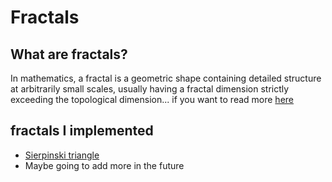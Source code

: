 # Fractals

## What are fractals?
In mathematics, a fractal is a geometric shape containing detailed structure at arbitrarily small scales, usually having a fractal dimension strictly exceeding the topological dimension... if you want to read more <a href="https://en.wikipedia.org/wiki/Fractal" traget="_blank">here<a/>

## fractals I implemented
* <a href="/Sierpinski-Triangle" traget="_blank">Sierpinski triangle<a/>
* Maybe going to add more in the future
